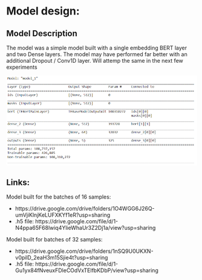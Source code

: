 # Model design:

## Model Description
The model was a simple model built with a single embedding BERT layer and two Dense layers. The model may have performed far better with an additional Dropout / Conv1D layer. Will attemp the same in the next few experiments

![Model-Design](Model_design.PNG)<br>

## Links:
Model built for the batches of 16 samples:
<ul>
  <li>https://drive.google.com/drive/folders/1O4WGG6J26Q-umVjiKlnjKeLUFXKYf1eR?usp=sharing </li>
<li>.h5 file: https://drive.google.com/file/d/1-N4ppa65F68lwiq4YlieWhaUr3Z2Dj1a/view?usp=sharing</li>
</ul>

Model built for batches of 32 samples:
<ul>
<li>https://drive.google.com/drive/folders/1nSQ9U0UKXN-v0pilD_2eaH3m15Sjie4t?usp=sharing</li>
<li>.h5 file: https://drive.google.com/file/d/1-Gu1yx84fNveuxFDleCOdVxTElfbKDbP/view?usp=sharing</li>
</ul>
